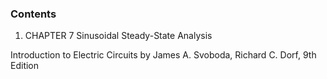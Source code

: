 ### Contents

1. CHAPTER 7 Sinusoidal Steady-State Analysis

Introduction to Electric Circuits by James A. Svoboda, Richard C. Dorf, 9th Edition
